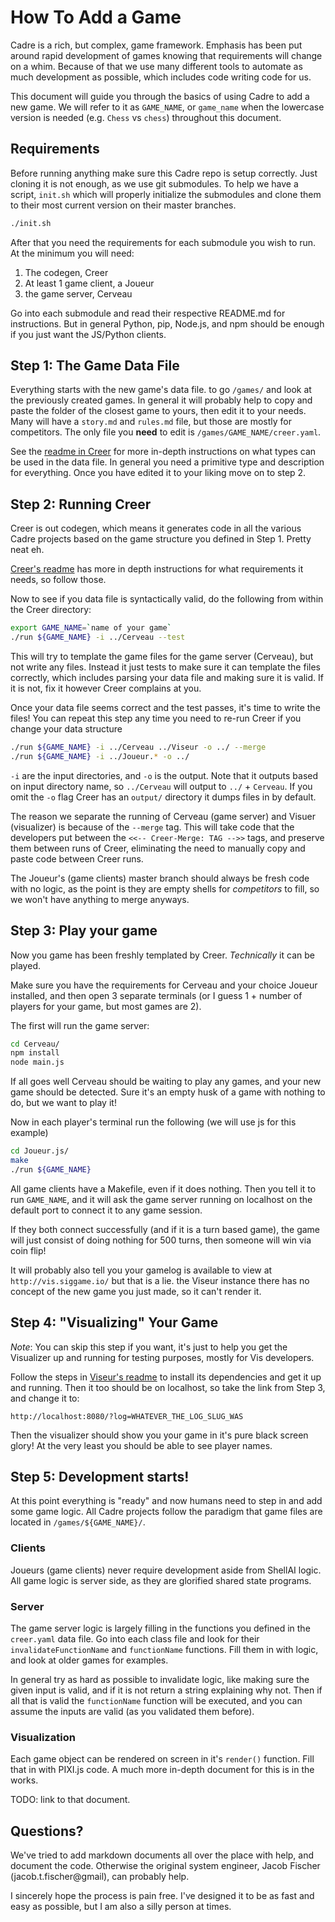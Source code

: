 # How To Add a Game

Cadre is a rich, but complex, game framework. Emphasis has been put around rapid development of games knowing that requirements will change on a whim. Because of that we use many different tools to automate as much development as possible, which includes code writing code for us.

This document will guide you through the basics of using Cadre to add a new game. We will refer to it as `GAME_NAME`, or `game_name` when the lowercase version is needed (e.g. `Chess` vs `chess`) throughout this document.

## Requirements

Before running anything make sure this Cadre repo is setup correctly. Just cloning it is not enough, as we use git submodules. To help we have a script, `init.sh` which will properly initialize the submodules and clone them to their most current version on their master branches.

```bash
./init.sh
```

After that you need the requirements for each submodule you wish to run. At the minimum you will need:

1. The codegen, Creer
2. At least 1 game client, a Joueur
3. the game server, Cerveau

Go into each submodule and read their respective README.md for instructions. But in general Python, pip, Node.js, and npm should be enough if you just want the JS/Python clients.

## Step 1: The Game Data File

Everything starts with the new game's data file. to go `/games/` and look at the previously created games. In general it will probably help to copy and paste the folder of the closest game to yours, then edit it to your needs. Many will have a `story.md` and `rules.md` file, but those are mostly for competitors. The only file you **need** to edit is `/games/GAME_NAME/creer.yaml`.

See the [readme in Creer][creer-readme] for more in-depth instructions on what types can be used in the data file. In general you need a primitive type and description for everything. Once you have edited it to your liking move on to step 2.

## Step 2: Running Creer

Creer is out codegen, which means it generates code in all the various Cadre projects based on the game structure you defined in Step 1. Pretty neat eh.

[Creer's readme][creer-readme] has more in depth instructions for what requirements it needs, so follow those.

Now to see if you data file is syntactically valid, do the following from within the Creer directory:

```bash
export GAME_NAME=`name of your game`
./run ${GAME_NAME} -i ../Cerveau --test
```

This will try to template the game files for the game server (Cerveau), but not write any files. Instead it just tests to make sure it can template the files correctly, which includes parsing your data file and making sure it is valid. If it is not, fix it however Creer complains at you.

Once your data file seems correct and the test passes, it's time to write the files! You can repeat this step any time you need to re-run Creer if you change your data structure

```bash
./run ${GAME_NAME} -i ../Cerveau ../Viseur -o ../ --merge
./run ${GAME_NAME} -i ../Joueur.* -o ../
```

`-i` are the input directories, and `-o` is the output. Note that it outputs based on input directory name, so `../Cerveau` will output to `../` + `Cerveau`. If you omit the `-o` flag Creer has an `output/` directory it dumps files in by default.

The reason we separate the running of Cerveau (game server) and Visuer (visualizer) is because of the `--merge` tag. This will take code that the developers put between the `<<-- Creer-Merge: TAG -->>` tags, and preserve them between runs of Creer, eliminating the need to manually copy and paste code between Creer runs.

The Joueur's (game clients) master branch should always be fresh code with no logic, as the point is they are empty shells for _competitors_ to fill, so we won't have anything to merge anyways.

## Step 3: Play your game

Now you game has been freshly templated by Creer. _Technically_ it can be played.

Make sure you have the requirements for Cerveau and your choice Joueur installed, and then open 3 separate terminals (or I guess 1 + number of players for your game, but most games are 2).

The first will run the game server:

```bash
cd Cerveau/
npm install
node main.js
```

If all goes well Cerveau should be waiting to play any games, and your new game should be detected. Sure it's an empty husk of a game with nothing to do, but we want to play it!

Now in each player's terminal run the following (we will use js for this example)

```bash
cd Joueur.js/
make
./run ${GAME_NAME}
```

All game clients have a Makefile, even if it does nothing. Then you tell it to run `GAME_NAME`, and it will ask the game server running on localhost on the default port to connect it to any game session.

If they both connect successfully (and if it is a turn based game), the game will just consist of doing nothing for 500 turns, then someone will win via coin flip!

It will probably also tell you your gamelog is available to view at `http://vis.siggame.io/` but that is a lie. the Viseur instance there has no concept of the new game you just made, so it can't render it.

## Step 4: "Visualizing" Your Game

_Note_: You can skip this step if you want, it's just to help you get the Visualizer up and running for testing purposes, mostly for Vis developers.

Follow the steps in [Viseur's readme][visuer-readme] to install its dependencies and get it up and running. Then it too should be on localhost, so take the link from Step 3, and change it to:

```
http://localhost:8080/?log=WHATEVER_THE_LOG_SLUG_WAS
```

Then the visualizer should show you your game in it's pure black screen glory! At the very least you should be able to see player names.

## Step 5: Development starts!

At this point everything is "ready" and now humans need to step in and add some game logic. All Cadre projects follow the paradigm that game files are located in `/games/${GAME_NAME}/`.

### Clients

Joueurs (game clients) never require development aside from ShellAI logic. All game logic is server side, as they are glorified shared state programs.

### Server

The game server logic is largely filling in the functions you defined in the `creer.yaml` data file. Go into each class file and look for their `invalidateFunctionName` and `functionName` functions. Fill them in with logic, and look at older games for examples.

In general try as hard as possible to invalidate logic, like making sure the given input is valid, and if it is not return a string explaining why not. Then if all that is valid the `functionName` function will be executed, and you can assume the inputs are valid (as you validated them before).

### Visualization

Each game object can be rendered on screen in it's `render()` function. Fill that in with PIXI.js code. A much more in-depth document for this is in the works.

TODO: link to that document.

## Questions?

We've tried to add markdown documents all over the place with help, and document the code. Otherwise the original system engineer, Jacob Fischer (jacob.t.fischer@gmail), can probably help.

I sincerely hope the process is pain free. I've designed it to be as fast and easy as possible, but I am also a silly person at times.

[creer-readme]: https://github.com/siggame/Creer/blob/master/README.md
[visuer-readme]: https://github.com/siggame/Viseur/blob/master/README.md
